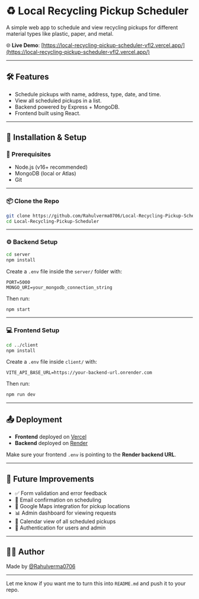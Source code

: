 # ♻️ Local Recycling Pickup Scheduler

A simple web app to schedule and view recycling pickups for different material types like plastic, paper, and metal.

🌐 **Live Demo**: [https://local-recycling-pickup-scheduler-vfl2.vercel.app/](https://local-recycling-pickup-scheduler-vfl2.vercel.app/)

---

## 🛠️ Features

* Schedule pickups with name, address, type, date, and time.
* View all scheduled pickups in a list.
* Backend powered by Express + MongoDB.
* Frontend built using React.

---

## 🚀 Installation & Setup

### 🔧 Prerequisites

* Node.js (v16+ recommended)
* MongoDB (local or Atlas)
* Git

---

### 📦 Clone the Repo

```bash
git clone https://github.com/Rahulverma0706/Local-Recycling-Pickup-Scheduler.git
cd Local-Recycling-Pickup-Scheduler
```

---

### ⚙️ Backend Setup

```bash
cd server
npm install
```

Create a `.env` file inside the `server/` folder with:

```env
PORT=5000
MONGO_URI=your_mongodb_connection_string
```

Then run:

```bash
npm start
```

---

### 💻 Frontend Setup

```bash
cd ../client
npm install
```

Create a `.env` file inside `client/` with:

```env
VITE_API_BASE_URL=https://your-backend-url.onrender.com
```

Then run:

```bash
npm run dev
```

---

## 📤 Deployment

* **Frontend** deployed on [Vercel](https://vercel.com)
* **Backend** deployed on [Render](https://render.com)

Make sure your frontend `.env` is pointing to the **Render backend URL**.

---

## 🧩 Future Improvements

* ✅ Form validation and error feedback
* 📩 Email confirmation on scheduling
* 📍 Google Maps integration for pickup locations
* 📊 Admin dashboard for viewing requests
* 📅 Calendar view of all scheduled pickups
* 🔐 Authentication for users and admin

---

## 🧑‍💻 Author

Made by [@Rahulverma0706](https://github.com/Rahulverma0706)

---

Let me know if you want me to turn this into `README.md` and push it to your repo.
